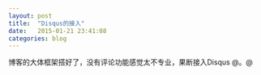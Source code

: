 ```yaml
---
layout: post
title:  "Disqus的接入"
date:   2015-01-21 23:41:08
categories: blog
---
```


博客的大体框架搭好了，没有评论功能感觉太不专业，果断接入Disqus @。@